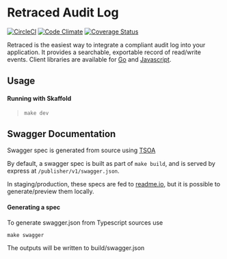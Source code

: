 # Retraced Audit Log

[![CircleCI](https://circleci.com/gh/retracedhq/api.svg?style=svg&circle-token=1fd99e91a465e3eda84004605dd836790564e43f)](https://circleci.com/gh/retracedhq/api) [![Code Climate](https://codeclimate.com/repos/58e520bd2a0fec02980000a1/badges/f25b410f9e0a4b58e54b/gpa.svg)](https://codeclimate.com/repos/58e520bd2a0fec02980000a1/feed) [![Coverage Status](https://coveralls.io/repos/github/retracedhq/api/badge.svg?t=smZdfc)](https://coveralls.io/github/retracedhq/api)

Retraced is the easiest way to integrate a compliant audit log into your application.
It provides a searchable, exportable record of read/write events.
Client libraries are available for [Go](https://github.com/retracedhq/retraced-go) and [Javascript](https://github.com/retracedhq/retraced-js).

## Usage

#### Running with Skaffold

> `make dev`

## Swagger Documentation

Swagger spec is generated from source using [TSOA](https://github.com/lukeautry/tsoa)

By default, a swagger spec is built as part of `make build`, and is served by express at `/publisher/v1/swagger.json`.

In staging/production, these specs are fed to [readme.io](https://readme.io), but it is possible to generate/preview them locally.


#### Generating a spec

To generate swagger.json from Typescript sources use

```
make swagger
```

The outputs will be written to build/swagger.json
